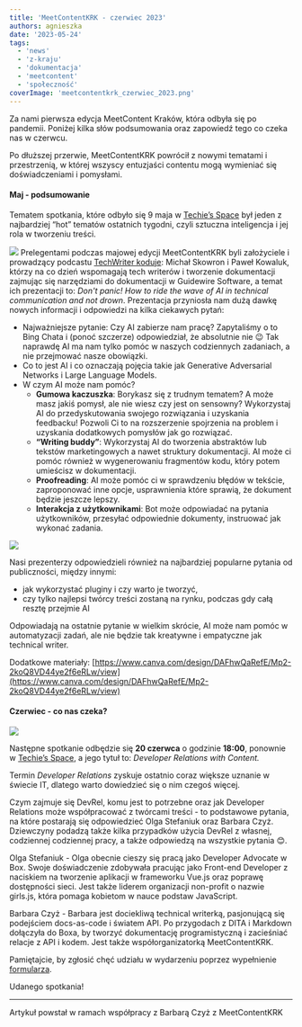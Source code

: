 ```yaml
---
title: 'MeetContentKRK - czerwiec 2023'
authors: agnieszka
date: '2023-05-24'
tags:
  - 'news'
  - 'z-kraju'
  - 'dokumentacja'
  - 'meetcontent'
  - 'społeczność'
coverImage: 'meetcontentkrk_czerwiec_2023.png'
---
```


Za nami pierwsza edycja MeetContent Kraków, która odbyła się po pandemii.
Poniżej kilka słów podsumowania oraz zapowiedź tego co czeka nas w czerwcu.

<!--truncate-->

Po dłuższej przerwie, MeetContentKRK powrócił z nowymi tematami i przestrzenią,
w której wszyscy entuzjaści contentu mogą wymieniać się doświadczeniami i
pomysłami.

#### **Maj - podsumowanie**

Tematem spotkania, które odbyło się 9 maja w
[Techie’s Space](https://www.facebook.com/techies.krakow/) był jeden z
najbardziej “hot” tematów ostatnich tygodni, czyli sztuczna inteligencja i jej
rola w tworzeniu treści.

![](images/IMG-7112-copy.jpeg) Prelegentami podczas majowej edycji
MeetContentKRK byli założyciele i prowadzący podcastu
[TechWriter koduje](https://techwriterkoduje.pl/): Michał Skowron i Paweł
Kowaluk, którzy na co dzień wspomagają tech writerów i tworzenie dokumentacji
zajmując się narzędziami do dokumentacji w Guidewire Software, a temat ich
prezentacji to: _Don't panic! How to ride the wave of AI in technical
communication and not drown_. Prezentacja przyniosła nam dużą dawkę nowych
informacji i odpowiedzi na kilka ciekawych pytań:

- Najważniejsze pytanie: Czy AI zabierze nam pracę? Zapytaliśmy o to Bing Chata
  i (ponoć szczerze) odpowiedział, że absolutnie nie 😉 Tak naprawdę AI ma nam
  tylko pomóc w naszych codziennych zadaniach, a nie przejmować nasze obowiązki.
- Co to jest AI i co oznaczają pojęcia takie jak Generative Adversarial Networks
  i Large Language Models.
- W czym AI może nam pomóc?
  - **Gumowa kaczuszka**: Borykasz się z trudnym tematem? A może masz jakiś
    pomysł, ale nie wiesz czy jest on sensowny? Wykorzystaj AI do
    przedyskutowania swojego rozwiązania i uzyskania feedbacku! Pozwoli Ci to na
    rozszerzenie spojrzenia na problem i uzyskania dodatkowych pomysłów jak go
    rozwiązać.
  - **“Writing buddy”**: Wykorzystaj AI do tworzenia abstraktów lub tekstów
    marketingowych a nawet struktury dokumentacji. AI może ci pomóc również w
    wygenerowaniu fragmentów kodu, który potem umieścisz w dokumentacji.
  - **Proofreading**: AI może pomóc ci w sprawdzeniu błędów w tekście,
    zaproponować inne opcje, usprawnienia które sprawią, że dokument będzie
    jeszcze lepszy.
  - **Interakcja z użytkownikami**: Bot może odpowiadać na pytania użytkowników,
    przesyłać odpowiednie dokumenty, instruować jak wykonać zadania.

![](images/IMG-7110-copy.jpeg)

Nasi prezenterzy odpowiedzieli również na najbardziej popularne pytania od
publiczności, między innymi:

- jak wykorzystać pluginy i czy warto je tworzyć,
- czy tylko najlepsi twórcy treści zostaną na rynku, podczas gdy całą resztę
  przejmie AI

Odpowiadają na ostatnie pytanie w wielkim skrócie, AI może nam pomóc w
automatyzacji zadań, ale nie będzie tak kreatywne i empatyczne jak technical
writer.

Dodatkowe materiały:
[https://www.canva.com/design/DAFhwQaRefE/Mp2-2koQ8VD44ye2f6eRLw/view](https://www.canva.com/design/DAFhwQaRefE/Mp2-2koQ8VD44ye2f6eRLw/view)

#### **Czerwiec - co nas czeka?**

![](images/grafika_meetup_14-copy.jpg)

Następne spotkanie odbędzie się **20 czerwca** o godzinie **18:00**, ponownie w
[Techie’s Space](https://www.facebook.com/techies.krakow/), a jego tytuł to:
_Developer Relations with Content._

Termin _Developer Relations_ zyskuje ostatnio coraz większe uznanie w świecie
IT, dlatego warto dowiedzieć się o nim czegoś więcej.

Czym zajmuje się DevRel, komu jest to potrzebne oraz jak Developer Relations
może współpracować z twórcami treści - to podstawowe pytania, na które postarają
się odpowiedzieć Olga Stefaniuk oraz Barbara Czyż. Dziewczyny podadzą także
kilka przypadków użycia DevRel z własnej, codziennej codziennej pracy, a także
odpowiedzą na wszystkie pytania 😊.

Olga Stefaniuk - Olga obecnie cieszy się pracą jako Developer Advocate w Box.
Swoje doświadczenie zdobywała pracując jako Front-end Developer z naciskiem na
tworzenie aplikacji w frameworku Vue.js oraz poprawę dostępności sieci. Jest
także liderem organizacji non-profit o nazwie girls.js, która pomaga kobietom w
nauce podstaw JavaScript.

Barbara Czyż - Barbara jest dociekliwą technical writerką, pasjonującą się
podejściem docs-as-code i światem API. Po przygodach z DITA i Markdown dołączyła
do Boxa, by tworzyć dokumentację programistyczną i zacieśniać relacje z API i
kodem. Jest także współorganizatorką MeetContentKRK.

Pamiętajcie, by zgłosić chęć udziału w wydarzeniu poprzez wypełnienie
[formularza](https://docs.google.com/forms/d/e/1FAIpQLScQhT4qzT3kklyT5RTyJ_1dQe20ScUrD9ElgCvNjTyfciMj3g/viewform).

Udanego spotkania!

---

Artykuł powstał w ramach współpracy z Barbarą Czyż z MeetContentKRK

